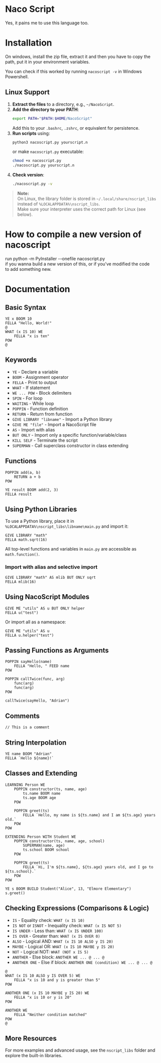 # Naco Script

Yes, it pains me to use this language too.

# Installation

On windows, install the zip file, extract it and then you have to copy the path, put it in your environment variables.

You can check if this worked by running `nacoscript -v` in Windows Powershell.

## Linux Support

1. **Extract the files** to a directory, e.g., `~/NacoScript`.
2. **Add the directory to your PATH**:
   ```sh
   export PATH="$PATH:$HOME/NacoScript"
   ```
   Add this to your `.bashrc`, `.zshrc`, or equivalent for persistence.
3. **Run scripts** using:
   ```sh
   python3 nacoscript.py yourscript.n
   ```
   or make `nacoscript.py` executable:
   ```sh
   chmod +x nacoscript.py
   ./nacoscript.py yourscript.n
   ```
4. **Check version**:
   ```sh
   ./nacoscript.py -v
   ```

> **Note:**  
> On Linux, the library folder is stored in `~/.local/share/nscript_libs` instead of `%LOCALAPPDATA%\nscript_libs`.  
> Make sure your interpreter uses the correct path for Linux (see below).

# How to compile a new version of nacoscript

run python -m PyInstaller --onefile nacoscript.py  
if you wanna build a new version of this, or if you've modified the code  
to add something new.

# Documentation

## Basic Syntax

```nacoscript
YE x BOOM 10
FELLA "Hello, World!"
@
WHAT (x IS 10) WE
    FELLA "x is ten"
POW
@
```

## Keywords

- `YE` - Declare a variable
- `BOOM` - Assignment operator
- `FELLA` - Print to output
- `WHAT` - If statement
- `WE ... POW` - Block delimiters
- `SPIN` - For loop
- `WAITING` - While loop
- `POPPIN` - Function definition
- `RETURN` - Return from function
- `GIVE LIBRARY "libname"` - Import a Python library
- `GIVE ME "file"` - Import a NacoScript file
- `AS` - Import with alias
- `BUT ONLY` - Import only a specific function/variable/class
- `KILL SELF` - Terminate the script
- `SUPERMAN` - Call superclass constructor in class extending

## Functions

```nacoscript
POPPIN add(a, b)
    RETURN a + b
POW

YE result BOOM add(2, 3)
FELLA result
```

## Using Python Libraries

To use a Python library, place it in  
`%LOCALAPPDATA%\nscript_libs\libname\main.py` and import it:

```nacoscript
GIVE LIBRARY "math"
FELLA math.sqrt(16)
```

All top-level functions and variables in `main.py` are accessible as `math.function()`.

### Import with alias and selective import

```nacoscript
GIVE LIBRARY "math" AS mlib BUT ONLY sqrt
FELLA mlib(16)
```

## Using NacoScript Modules

```nacoscript
GIVE ME "utils" AS u BUT ONLY helper
FELLA u("test")
```

Or import all as a namespace:

```nacoscript
GIVE ME "utils" AS u
FELLA u.helper("test")
```

## Passing Functions as Arguments

```nacoscript
POPPIN sayHello(name)
    FELLA "Hello, " FEED name
POW

POPPIN callTwice(func, arg)
    func(arg)
    func(arg)
POW

callTwice(sayHello, "Adrian")
```

## Comments

```nacoscript
// This is a comment
```

## String Interpolation

```nacoscript
YE name BOOM "Adrian"
FELLA `Hello ${name}!`
```

## Classes and Extending

```nacoscript
LEARNING Person WE
    POPPIN constructor(ts, name, age)
        ts.name BOOM name
        ts.age BOOM age
    POW

    POPPIN greet(ts)
        FELLA `Hello, my name is ${ts.name} and I am ${ts.age} years old.`
    POW
POW

EXTENDING Person WITH Student WE
    POPPIN constructor(ts, name, age, school)
        SUPERMAN(name, age)
        ts.school BOOM school
    POW

    POPPIN greet(ts)
        FELLA `Hi, I'm ${ts.name}, ${ts.age} years old, and I go to ${ts.school}.`
    POW
POW

YE s BOOM BUILD Student("Alice", 13, "Elmore Elementary")
s.greet()
```

## Checking Expressions (Comparisons & Logic)

- `IS` - Equality check: `WHAT (x IS 10)`
- `IS NOT` or `ISNOT` - Inequality check: `WHAT (x IS NOT 5)`
- `IS UNDER` - Less than: `WHAT (x IS UNDER 100)`
- `IS OVER` - Greater than: `WHAT (x IS OVER 0)`
- `ALSO` - Logical AND: `WHAT (x IS 10 ALSO y IS 20)`
- `MAYBE` - Logical OR: `WHAT (x IS 10 MAYBE y IS 20)`
- `NOT` - Logical NOT: `WHAT (NOT x IS 5)`
- `ANOTHER` - Else block: `ANOTHER WE ... @ ... @`
- `ANOTHER ONE` - Else if block: `ANOTHER ONE (condition) WE ... @ ... @`

```nacoscript
@
WHAT (x IS 10 ALSO y IS OVER 5) WE
    FELLA "x is 10 and y is greater than 5"
POW

ANOTHER ONE (x IS 10 MAYBE y IS 20) WE
    FELLA "x is 10 or y is 20"
POW

ANOTHER WE
    FELLA "Neither condition matched"
POW
@
```

## More Resources

For more examples and advanced usage, see the `nscript_libs` folder and explore the built-in libraries.
